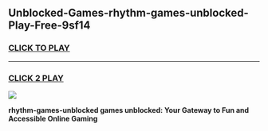 
## Unblocked-Games-rhythm-games-unblocked-Play-Free-9sf14
<h3>
<a href="https://premium76.site?title=rhythm-games-unblocked&ref=20A">CLICK TO PLAY</a></h3>
<hr>

<h3>
<a href="https://premium76.site?title=rhythm-games-unblocked&ref=20A">CLICK 2 PLAY</a>
  
</h3>

<a href="https://premium76.site?title=rhythm-games-unblocked&ref=20A"><img src="https://clearcache.store/games.png"></a>


**rhythm-games-unblocked games unblocked: Your Gateway to Fun and Accessible Online Gaming**
